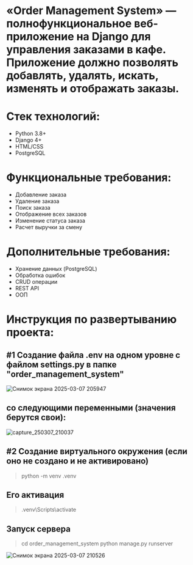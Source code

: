 # «Order Management System» — полнофункциональное веб-приложение на Django для управления заказами в кафе. Приложение должно позволять добавлять, удалять, искать, изменять и отображать заказы.

# Стек технологий:
+ Python 3.8+
+ Django 4+
+ HTML/CSS
+ PostgreSQL

# Функциональные требования:
+ Добавление заказа
+ Удаление заказа
+ Поиск заказа
+ Отображение всех заказов
+ Изменение статуса заказа
+ Расчет выручки за смену

# Дополнительные требования:
+ Хранение данных (PostgreSQL)
+ Обработка ошибок
+ CRUD операции
+ REST API
+ ООП

# Инструкция по развертыванию проекта:
## #1 Создание файла .env на одном уровне с файлом settings.py в папке "order_management_system"
![Снимок экрана 2025-03-07 205947](https://github.com/user-attachments/assets/f7e41dab-bccd-4b4a-8c0d-0382193260b6)

## со следующими переменными (значения берутся свои): 

![capture_250307_210037](https://github.com/user-attachments/assets/1fac9d8f-73d1-44f1-9957-49c09101d700)

## #2 Создание виртуального окружения (если оно не создано и не активировано)

> python -m venv .venv

## Его активация

> .venv\Scripts\activate

## Запуск сервера

> cd order_management_system
> python manage.py runserver

![Снимок экрана 2025-03-07 210526](https://github.com/user-attachments/assets/091650e7-9b6f-499e-a4f0-d952cdebed06)




